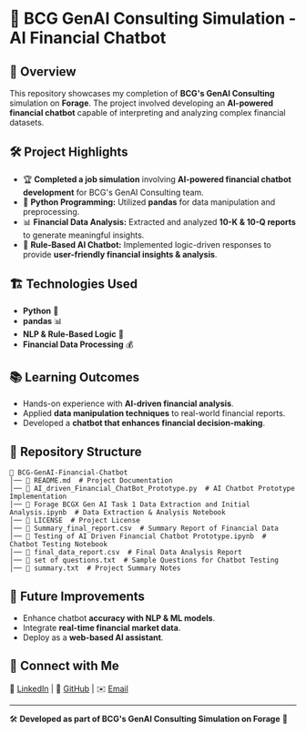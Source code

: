 # 📌 BCG GenAI Consulting Simulation - AI Financial Chatbot

## 🚀 Overview
This repository showcases my completion of **BCG's GenAI Consulting** simulation on **Forage**. The project involved developing an **AI-powered financial chatbot** capable of interpreting and analyzing complex financial datasets.

## 🛠️ Project Highlights
- 🏆 **Completed a job simulation** involving **AI-powered financial chatbot development** for BCG's GenAI Consulting team.
- 🐍 **Python Programming:** Utilized **pandas** for data manipulation and preprocessing.
- 📊 **Financial Data Analysis:** Extracted and analyzed **10-K & 10-Q reports** to generate meaningful insights.
- 🤖 **Rule-Based AI Chatbot:** Implemented logic-driven responses to provide **user-friendly financial insights & analysis**.

## 🏗️ Technologies Used
- **Python** 🐍
- **pandas** 📊
- **NLP & Rule-Based Logic** 🤖
- **Financial Data Processing** 💰

## 📚 Learning Outcomes
- Hands-on experience with **AI-driven financial analysis**.
- Applied **data manipulation techniques** to real-world financial reports.
- Developed a **chatbot that enhances financial decision-making**.

## 📂 Repository Structure
```
📁 BCG-GenAI-Financial-Chatbot
│── 📄 README.md  # Project Documentation
│── 📜 AI_driven_Financial_ChatBot_Prototype.py  # AI Chatbot Prototype Implementation
│── 📜 Forage BCGX Gen AI Task 1 Data Extraction and Initial Analysis.ipynb  # Data Extraction & Analysis Notebook
│── 📄 LICENSE  # Project License
│── 📜 Summary_final_report.csv  # Summary Report of Financial Data
│── 📜 Testing of AI Driven Financial Chatbot Prototype.ipynb  # Chatbot Testing Notebook
│── 📜 final_data_report.csv  # Final Data Analysis Report
│── 📜 set of questions.txt  # Sample Questions for Chatbot Testing
│── 📜 summary.txt  # Project Summary Notes
```

## 🌟 Future Improvements
- Enhance chatbot **accuracy with NLP & ML models**.
- Integrate **real-time financial market data**.
- Deploy as a **web-based AI assistant**.

## 🤝 Connect with Me
💼 [LinkedIn](#) | 🐙 [GitHub](#) | ✉️ [Email](#)

---
🛠 **Developed as part of BCG's GenAI Consulting Simulation on Forage** 🚀
